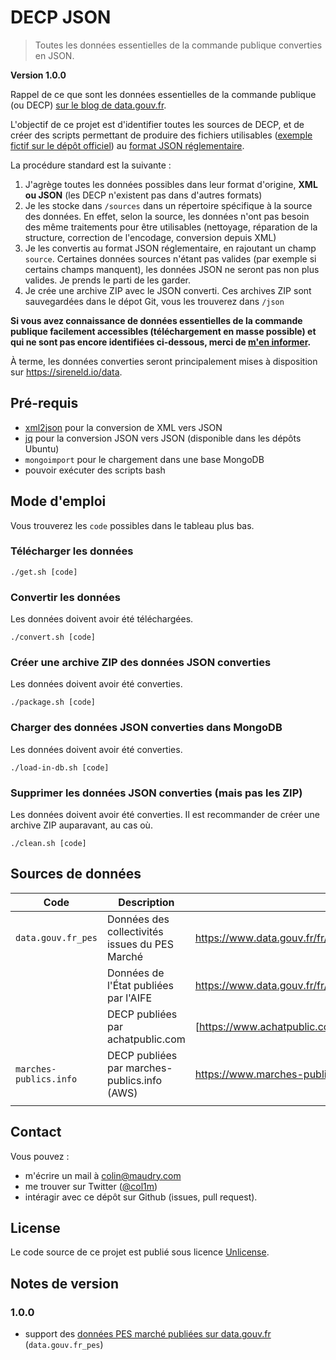 # DECP JSON

> Toutes les données essentielles de la commande publique converties en JSON.

**Version 1.0.0**

Rappel de ce que sont les données essentielles de la commande publique (ou DECP) [sur le blog de data.gouv.fr](https://www.data.gouv.fr/fr/posts/le-point-sur-les-donnees-essentielles-de-la-commande-publique/).

L'objectif de ce projet est d'identifier toutes les sources de DECP, et de créer des scripts permettant de produire des fichiers utilisables ([exemple fictif sur le dépôt officiel](https://github.com/etalab/format-commande-publique/blob/master/exemples/json/paquet.json)) au [format JSON réglementaire](https://github.com/etalab/format-commande-publique/tree/master/sch%C3%A9mas/json).

La procédure standard est la suivante :

1. J'agrège toutes les données possibles dans leur format d'origine, **XML ou JSON** (les DECP n'existent pas dans d'autres formats)
2. Je les stocke dans `/sources` dans un répertoire spécifique à la source des données. En effet, selon la source, les données n'ont pas besoin des même traitements pour être utilisables (nettoyage, réparation de la structure, correction de l'encodage, conversion depuis XML)
3. Je les convertis au format JSON réglementaire, en rajoutant un champ `source`. Certaines données sources n'étant pas valides (par exemple si certains champs manquent), les données JSON ne seront pas non plus valides. Je prends le parti de les garder.
4. Je crée une archive ZIP avec le JSON converti. Ces archives ZIP sont sauvegardées dans le dépot Git, vous les trouverez dans `/json`

**Si vous avez connaissance de données essentielles de la commande publique facilement accessibles (téléchargement en masse possible) et qui ne sont pas encore identifiées ci-dessous, merci de [m'en informer](#contact).**

À terme, les données converties seront principalement mises à disposition sur https://sireneld.io/data.

## Pré-requis

- [xml2json](https://github.com/Cheedoong/xml2json) pour la conversion de XML vers JSON
- [jq](https://stedolan.github.io/jq/) pour la conversion JSON vers JSON (disponible dans les dépôts Ubuntu)
- `mongoimport` pour le chargement dans une base MongoDB
- pouvoir exécuter des scripts bash

## Mode d'emploi

Vous trouverez les `code` possibles dans le tableau plus bas.

### Télécharger les données

```
./get.sh [code]
```
### Convertir les données

Les données doivent avoir été téléchargées.

```
./convert.sh [code]
```

### Créer une archive ZIP des données JSON converties

Les données doivent avoir été converties.

```
./package.sh [code]
```

### Charger des données JSON converties dans MongoDB

Les données doivent avoir été converties.

```
./load-in-db.sh [code]
```


### Supprimer les données JSON converties (mais pas les ZIP)

Les données doivent avoir été converties. Il est recommander de créer une archive ZIP auparavant, au cas où.

```
./clean.sh [code]
```


## Sources de données

| Code                   | Description                                    | URL                                                           | Statut                   |
| ---------------------- | ---------------------------------------------- | ------------------------------------------------------------- | ------------------------ |
| `data.gouv.fr_pes`     | Données des collectivités issues du PES Marché | https://www.data.gouv.fr/fr/datasets/5bd0b6fd8b4c413d0801dc57 | **Intégrée**             |
|                        | Données de l'État publiées par l'AIFE          | https://www.data.gouv.fr/fr/datasets/5bd789ee8b4c4155bd9a0770 | Intégrée prochainement   |
|                        | DECP publiées par achatpublic.com              | [https://www.achatpublic.com](https://frama.link/47M71Xz2)    | Téléchargement compliqué |
| `marches-publics.info` | DECP publiées par marches-publics.info (AWS)   | https://www.marches-publics.info/mpiaws/index.cfm             | **Intégrée**             |
|                        |                                                |                                                               |                          |

## Contact

Vous pouvez :

- m'écrire un mail à colin@maudry.com
- me trouver sur Twitter ([@col1m](https://twitter.com/col1m))
- intéragir avec ce dépôt sur Github (issues, pull request).

## License

Le code source de ce projet est publié sous licence [Unlicense](http://unlicense.org).

## Notes de version

### 1.0.0

- support des [données PES marché publiées sur data.gouv.fr](https://www.data.gouv.fr/fr/datasets/5bd0b6fd8b4c413d0801dc57/) (`data.gouv.fr_pes`)
